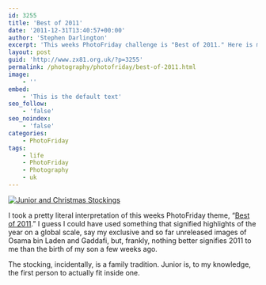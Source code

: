 ```yaml
---
id: 3255
title: 'Best of 2011'
date: '2011-12-31T13:40:57+00:00'
author: 'Stephen Darlington'
excerpt: 'This weeks PhotoFriday challenge is "Best of 2011." Here is my entry.'
layout: post
guid: 'http://www.zx81.org.uk/?p=3255'
permalink: /photography/photofriday/best-of-2011.html
image:
    - ''
embed:
    - 'This is the default text'
seo_follow:
    - 'false'
seo_noindex:
    - 'false'
categories:
    - PhotoFriday
tags:
    - life
    - PhotoFriday
    - Photography
    - uk
---
```


[![Junior and Christmas Stockings](https://i0.wp.com/farm8.staticflickr.com/7011/6525794075_076e822d1e.jpg?resize=500%2C333)](http://www.flickr.com/photos/juniordarling/6525794075/ "Junior and Christmas Stockings by juniordarling, on Flickr")

I took a pretty literal interpretation of this weeks PhotoFriday theme, “[Best of 2011](http://www.photofriday.com/archives/challenge/001148.php).” I guess I could have used something that signified highlights of the year on a global scale, say my exclusive and so far unreleased images of Osama bin Laden and Gaddafi, but, frankly, nothing better signifies 2011 to me than the birth of my son a few weeks ago.

The stocking, incidentally, is a family tradition. Junior is, to my knowledge, the first person to actually fit inside one.